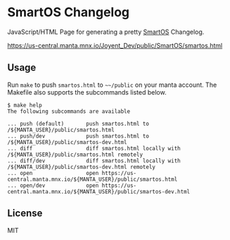 # SmartOS Changelog

JavaScript/HTML Page for generating a pretty [SmartOS](http://smartos.org) Changelog.

<https://us-central.manta.mnx.io/Joyent_Dev/public/SmartOS/smartos.html>

## Usage

Run `make` to push `smartos.html` to `~~/public` on your manta account.  The Makefile
also supports the subcommands listed below.

```shell
$ make help
The following subcommands are available

... push (default)       push smartos.html to /${MANTA_USER}/public/smartos.html
... push/dev             push smartos.html to /${MANTA_USER}/public/smartos-dev.html
... diff                 diff smartos.html locally with /${MANTA_USER}/public/smartos.html remotely
... diff/dev             diff smartos.html locally with /${MANTA_USER}/public/smartos-dev.html remotely
... open                 open https://us-central.manta.mnx.io/${MANTA_USER}/public/smartos.html
... open/dev             open https://us-central.manta.mnx.io/${MANTA_USER}/public/smartos-dev.html
```

## License

MIT
